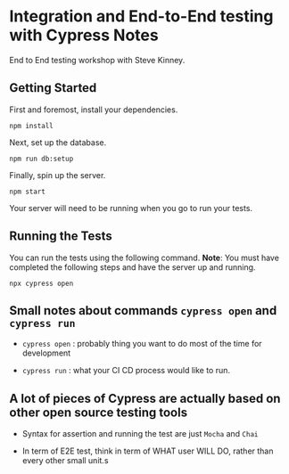 # Integration and End-to-End testing with Cypress Notes

End to End testing workshop with Steve Kinney. 

## Getting Started

First and foremost, install your dependencies.

```
npm install
```

Next, set up the database.

```
npm run db:setup
```

Finally, spin up the server.

```
npm start
```

Your server will need to be running when you go to run your tests.

## Running the Tests

You can run the tests using the following command. **Note**: You must have completed the following steps and have the server up and running.

```
npx cypress open
```


## Small notes about commands `cypress open` and `cypress run` 

- `cypress open` : probably thing you want to do most of the time for development

- `cypress run` : what your CI CD process would like to run.

## A lot of pieces of Cypress are actually based on other open source testing tools

- Syntax for assertion and running the test are just `Mocha` and `Chai` 

- In term of E2E test, think in term of WHAT user WILL DO, rather than every other small unit.s